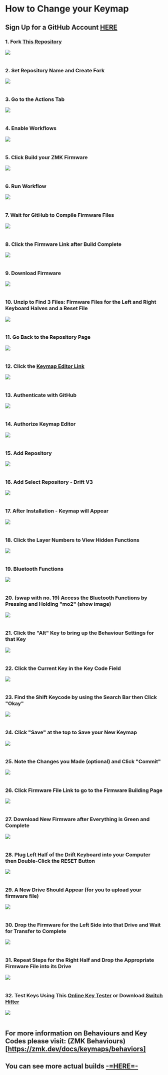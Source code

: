 # How to Change your Keymap

## Sign Up for a GitHub Account [HERE](https://github.com/)

### 1. Fork [This Repository](https://github.com/Timception/zmk-config-drift-v3-editor)  
<img src="images/1.png"><br/><br/>

### 2. Set Repository Name and Create Fork  
<img src="images/2.png"><br/><br/>

### 3. Go to the Actions Tab  
<img src="images/3.png"><br/><br/>

### 4. Enable Workflows  
<img src="images/4.png"><br/><br/>

### 5. Click Build your ZMK Firmware  
<img src="images/5.png"><br/><br/>

### 6. Run Workflow  
<img src="images/6.png"><br/><br/>

### 7. Wait for GitHub to Compile Firmware Files  
<img src="images/7.png"><br/><br/>

### 8. Click the Firmware Link after Build Complete  
<img src="images/8.png"><br/><br/>

### 9. Download Firmware  
<img src="images/9.png"><br/><br/>

### 10. Unzip to Find 3 Files: Firmware Files for the Left and Right Keyboard Halves and a Reset File  
<img src="images/10.png"><br/><br/>

### 11. Go Back to the Repository Page  
<img src="images/11.png"><br/><br/>

### 12. Click the [Keymap Editor Link](https://nickcoutsos.github.io/keymap-editor/)  
<img src="images/12.png"><br/><br/>

### 13. Authenticate with GitHub  
<img src="images/13.png"><br/><br/>

### 14. Authorize Keymap Editor  
<img src="images/14.png"><br/><br/>

### 15. Add Repository  
<img src="images/15.png"><br/><br/>

### 16. Add Select Repository - Drift V3  
<img src="images/16.png"><br/><br/>

### 17. After Installation - Keymap will Appear  
<img src="images/17.png"><br/><br/>

### 18. Click the Layer Numbers to View Hidden Functions  
<img src="images/18.png"><br/><br/>

### 19. Bluetooth Functions  
<img src="images/19.png"><br/><br/>

### 20. (swap with no. 19) Access the Bluetooth Functions by Pressing and Holding "mo2" (show image)  
<img src="images/20.png"><br/><br/>

### 21. Click the "Alt" Key to bring up the Behaviour Settings for that Key  
<img src="images/21.png"><br/><br/>

### 22. Click the Current Key in the Key Code Field  
<img src="images/22.png"><br/><br/>

### 23. Find the Shift Keycode by using the Search Bar then Click "Okay"  
<img src="images/23.png"><br/><br/>

### 24. Click "Save" at the top to Save your New Keymap  
<img src="images/24.png"><br/><br/>

### 25. Note the Changes you Made (optional) and Click "Commit"  
<img src="images/25.png"><br/><br/>

### 26. Click Firmware File Link to go to the Firmware Building Page  
<img src="images/26.png"><br/><br/>

### 27. Download New Firmware after Everything is Green and Complete  
<img src="images/27.png"><br/><br/>

### 28. Plug Left Half of the Drift Keyboard into your Computer then Double-Click the RESET Button  
<img src="images/28.png"><br/><br/>

### 29. A New Drive Should Appear (for you to upload your firmware file)  
<img src="images/29.png"><br/><br/>

### 30. Drop the Firmware for the Left Side into that Drive and Wait for Transfer to Complete  
<img src="images/30.png"><br/><br/>

### 31. Repeat Steps for the Right Half and Drop the Appropriate Firmware File into its Drive  
<img src="images/31.png"><br/><br/>

### 32. Test Keys Using This [Online Key Tester](https://www.keyboardtester.com/tester.html) or Download [Switch Hitter](https://www.majorgeeks.com/files/details/switch_hitter.html)  
<img src="images/32.png"><br/><br/>

## For more information on Behaviours and Key Codes please visit: (ZMK Behaviours)[https://zmk.dev/docs/keymaps/behaviors]  


## You can see more actual builds [-=HERE=-](https://www.instagram.com/majin_keyboards)  